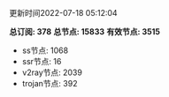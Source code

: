 更新时间2022-07-18 05:12:04

**总订阅: 378**
**总节点: 15833**
**有效节点: 3515**
- ss节点: 1068
- ssr节点: 16
- v2ray节点: 2039
- trojan节点: 392
